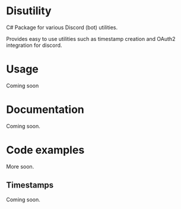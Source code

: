 # Disutility
C# Package for various Discord (bot) utilities.

Provides easy to use utilities such as timestamp creation and OAuth2 integration for discord. 

# Usage
Coming soon

# Documentation
Coming soon.

# Code examples
More soon.

## Timestamps
Coming soon.